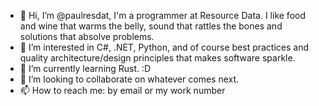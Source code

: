- 👋 Hi, I’m @paulresdat, I'm a programmer at Resource Data.  I like food and wine that warms the belly, sound that rattles the bones and solutions that absolve problems.
- 👀 I’m interested in C#, .NET, Python, and of course best practices and quality architecture/design principles that makes software sparkle.
- 🌱 I’m currently learning Rust. :D
- 💞️ I’m looking to collaborate on whatever comes next.
- 📫 How to reach me: by email or my work number

<!---
paulresdat/paulresdat is a ✨ special ✨ repository because its `README.md` (this file) appears on your GitHub profile.
You can click the Preview link to take a look at your changes.
--->
